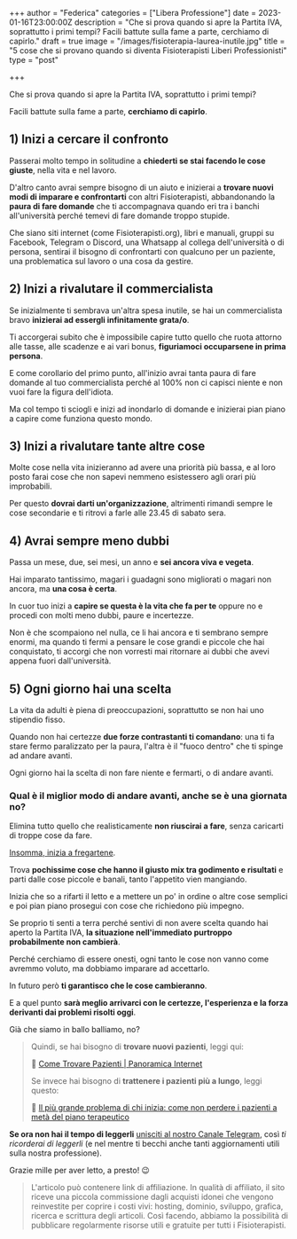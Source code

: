 +++
author = "Federica"
categories = ["Libera Professione"]
date = 2023-01-16T23:00:00Z
description = "Che si prova quando si apre la Partita IVA, soprattutto i primi tempi? Facili battute sulla fame a parte, cerchiamo di capirlo."
draft = true
image = "/images/fisioterapia-laurea-inutile.jpg"
title = "5 cose che si provano quando si diventa Fisioterapisti Liberi Professionisti"
type = "post"

+++

Che si prova quando si apre la Partita IVA, soprattutto i primi tempi?

Facili battute sulla fame a parte, **cerchiamo di capirlo**.

## 1) Inizi a cercare il confronto

Passerai molto tempo in solitudine a **chiederti se stai facendo le cose giuste**, nella vita e nel lavoro. 

D'altro canto avrai sempre bisogno di un aiuto e inizierai a **trovare nuovi modi di imparare e confrontarti** con altri Fisioterapisti, abbandonando la **paura di fare domande** che ti accompagnava quando eri tra i banchi all'università perché temevi di fare domande troppo stupide.

Che siano siti internet (come Fisioterapisti.org), libri e manuali, gruppi su Facebook, Telegram o Discord, una Whatsapp al collega dell'università o di persona, sentirai il bisogno di confrontarti con qualcuno per un paziente, una problematica sul lavoro o una cosa da gestire.

## 2) Inizi a rivalutare il commercialista

Se inizialmente ti sembrava un'altra spesa inutile, se hai un commercialista bravo **inizierai ad essergli infinitamente grata/o**.

Ti accorgerai subito che è impossibile capire tutto quello che ruota attorno alle tasse, alle scadenze e ai vari bonus, **figuriamoci occuparsene in prima persona**. 

E come corollario del primo punto, all'inizio avrai tanta paura di fare domande al tuo commercialista perché al 100% non ci capisci niente e non vuoi fare la figura dell'idiota. 

Ma col tempo ti sciogli e inizi ad inondarlo di domande e inizierai pian piano a capire come funziona questo mondo.

## 3) Inizi a rivalutare tante altre cose

Molte cose nella vita inizieranno ad avere una priorità più bassa, e al loro posto farai cose che non sapevi nemmeno esistessero agli orari più improbabili.

Per questo **dovrai darti un'organizzazione**, altrimenti rimandi sempre le cose secondarie e ti ritrovi a farle alle 23.45 di sabato sera.

## 4) Avrai sempre meno dubbi

Passa un mese, due, sei mesi, un anno e **sei ancora viva e vegeta**. 

Hai imparato tantissimo, magari i guadagni sono migliorati o magari non ancora, ma **una cosa è certa**.

In cuor tuo inizi a **capire se questa è la vita che fa per te** oppure no e procedi con molti meno dubbi, paure e incertezze.

Non è che scompaiono nel nulla, ce li hai ancora e ti sembrano sempre enormi, ma quando ti fermi a pensare le cose grandi e piccole che hai conquistato, ti accorgi che non vorresti mai ritornare ai dubbi che avevi appena fuori dall'università.

## 5) Ogni giorno hai una scelta

La vita da adulti è piena di preoccupazioni, soprattutto se non hai uno stipendio fisso. 

Quando non hai certezze **due forze contrastanti ti comandano**: una ti fa stare fermo paralizzato per la paura, l'altra è il "fuoco dentro" che ti spinge ad andare avanti. 

Ogni giorno hai la scelta di non fare niente e fermarti, o di andare avanti. 

### Qual è il miglior modo di andare avanti, anche se è una giornata no?

Elimina tutto quello che realisticamente **non riuscirai a fare**, senza caricarti di troppe cose da fare. 

[Insomma, inizia a fregartene](https://amzn.to/3wa7je8 "La sottile arte di fare quello che c***o ti pare. Il metodo scorretto (ma efficace) per liberarsi da persone irritanti, falsi problemi e rotture di ogni giorno e vivere felici").

Trova **pochissime cose che hanno il giusto mix tra godimento e risultati** e parti dalle cose piccole e banali, tanto l'appetito vien mangiando.

Inizia che so a rifarti il letto e a mettere un po' in ordine o altre cose semplici e poi pian piano prosegui con cose che richiedono più impegno.

Se proprio ti senti a terra perché sentivi di non avere scelta quando hai aperto la Partita IVA, **la situazione nell'immediato purtroppo probabilmente non cambierà**.

Perché cerchiamo di essere onesti, ogni tanto le cose non vanno come avremmo voluto, ma dobbiamo imparare ad accettarlo.

In futuro però **ti garantisco che le cose cambieranno**.

E a quel punto **sarà meglio arrivarci con le certezze, l'esperienza e la forza derivanti dai problemi risolti oggi**. 

Già che siamo in ballo balliamo, no?

> Quindi, se hai bisogno di **trovare nuovi pazienti**, leggi qui:
>
> 📲 [Come Trovare Pazienti | Panoramica Internet](https://fisioterapisti.org/da-dove-provengono-i-miei-pazienti-internet/ "Come Trovare Pazienti | Panoramica Internet")
>
> Se invece hai bisogno di **trattenere i pazienti più a lungo**, leggi questo:
>
> 📲 [Il più grande problema di chi inizia: come non perdere i pazienti a metà del piano terapeutico](https://fisioterapisti.org/il-piu-grande-problema-di-chi-inizia-come-non-perdere-i-pazienti-a-meta-del-piano-terapeutico/ "https://fisioterapisti.org/il-piu-grande-problema-di-chi-inizia-come-non-perdere-i-pazienti-a-meta-del-piano-terapeutico/")

**Se ora non hai il tempo di leggerli** [unisciti al nostro Canale Telegram](https://t.me/fisioterapisti_official "Fisioterapisti Official"), così _ti ricorderai di leggerli_ (e nel mentre ti becchi anche tanti aggiornamenti utili sulla nostra professione).

Grazie mille per aver letto, a presto! 😉

> L'articolo può contenere link di affiliazione. In qualità di affiliato, il sito riceve una piccola commissione dagli acquisti idonei che vengono reinvestite per coprire i costi vivi: hosting, dominio, sviluppo, grafica, ricerca e scrittura degli articoli. Così facendo, abbiamo la possibilità di pubblicare regolarmente risorse utili e gratuite per tutti i Fisioterapisti.